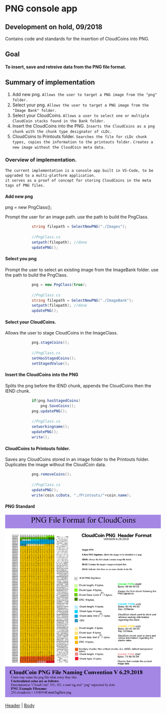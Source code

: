 # PNG console app
## Development on hold, 09/2018
Contains code and standards for the insertion of CloudCoins into PNG.


## Goal

#### To insert, save and retreive data from the PNG file format.

## Summary of implementation

1) Add new png.
`Allows the user to target a PNG image from the "png" folder. `
2) Select your png.
`Allows the user to target a PNG image from the "Image Bank" folder. `
3) Select your CloudCoins.
`Allows a user to select one or multiple CloudCoin stacks found in the Bank folder.`
4) Insert the CloudCoins into the PNG.
`Inserts the CloudCoins as a png chunk with the chunk type designator of cLDc.`
5) CloudCoins to Printouts folder.
`Searches the file for cLDc chunk types, copies the information to the printouts folder.`
`Creates a new image without the CloudCoin meta data.`



### Overview of implementation.

    The current implementation is a console app built in VS-Code, to be upgraded to a multi-platform application.
    it serves as a proof of concept for storing CloudCoins in the meta tags of PNG files.


#### Add new png

png = new PngClass();

Prompt the user for an image path.
use the path to build the PngClass.

```         //Program.cs
            string filepath = SelectNewPNG("./Images");

            //PngClass.cs
            setpath(filepath); //done
            updatePNG();
```
#### Select you png

Prompt the user to select an existing image from the ImageBank folder.
use the path to build the PngClass.

```         //Program.cs
            png = new PngClass(true);

            //PngClass.cs
            string filepath = SelectNewPNG("./ImageBank");
            setpath(filepath); //done
            updatePNG();
```

#### Select your CloudCoins.

Allows the user to stage CloudCoins in the ImageClass.
```         //Program.cs
            png.stageCoins();

            //PngClass.cs
            setHasStagedCoins();
            setStagedValue();
```

#### Insert the CloudCoins into the PNG 

Splits the png before the IEND chunk, appends the CloudCoins then the IEND chunk. 
```         //Program.cs
            if(png.hasStagedCoins)
                png.SaveCoins();
            png.updatePNG();

            //PngClass.cs
            setworkingname();
            updatePNG();
            write();
```
#### CloudCoins to Printouts folder. 

Saves any CloudCoins stored in an image folder to the Printouts folder.
Duplicates the image without the CloudCoin data.
```         //Program.cs
            png.removeCoins();

            //PngClass.cs
            updatePNG();
            write(coin.ccData, "./Printouts/"+coin.name);
```


#### PNG Standard
![Standard](./standards/PNG_Header_Standard.png)

[Header](./standards/PNG_Header_Standard.png)  |  [Body](./Standards/PNG_Body_Standard.png) 



